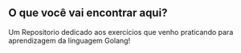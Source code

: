 ## O que você vai encontrar aqui?
Um Repositorio dedicado aos exercícios que venho praticando para aprendizagem da linguagem Golang!

